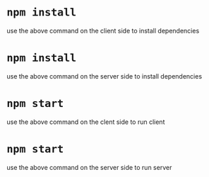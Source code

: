 # `npm install`
use the above command on the client side to install dependencies

# `npm install`
use the above command on the server side to install dependencies

# `npm start`
use the above command on the clent side to run client

# `npm start`
use the above command on the server side to run server
